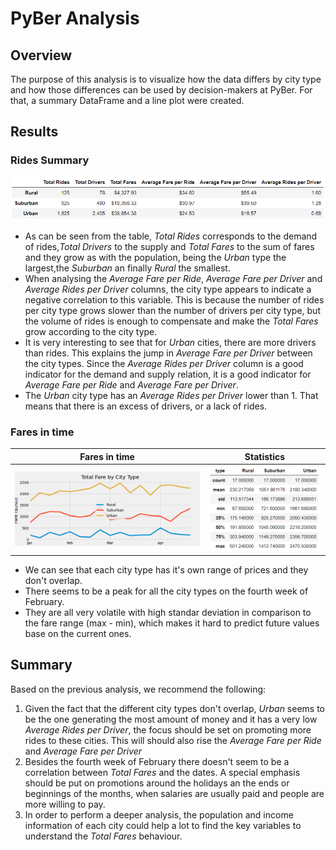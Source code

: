 # PyBer Analysis

## Overview
The purpose of this analysis is to visualize how the data differs by city type and how those differences can be used by decision-makers at PyBer.
For that, a summary DataFrame and a line plot were created.

## Results
### Rides Summary
![](analysis/DF_Summary.png)
- As can be seen from the table, *Total Rides* corresponds to the demand of rides,*Total Drivers* to the supply and *Total Fares* to the sum of fares and they grow as with the population, being the *Urban* type the largest,the *Suburban* an finally *Rural* the smallest.
- When analysing the *Average Fare per Ride*, *Average Fare per Driver* and *Average Rides per Driver* columns, the city type appears to indicate a negative correlation to this variable. This is because the number of rides per city type grows slower than the number of drivers per city type, but the volume of rides is enough to compensate and make the *Total Fares* grow according to the city type.
- It is very interesting to see that for *Urban* cities, there are more drivers than rides. This explains the jump in *Average Fare per Driver* between the city types. Since the *Average Rides per Driver* column is a good indicator for the demand and supply relation, it is a good indicator for *Average Fare per Ride* and *Average Fare per Driver*.
- The *Urban* city type has an *Average Rides per Driver* lower than 1. That means that there is an excess of drivers, or a lack of rides.
### Fares in time
|Fares in time                         | Statistics |
:-------------------------------------:|:--------------------------------:
![](analysis/PyBer_fare_summary.png)   | ![](analysis/Fares_statistics.png)
- We can see that each city type has it's own range of prices and they don't overlap.
- There seems to be a peak for all the city types on the fourth week of February.
- They are all very volatile with high standar deviation in comparison to the fare range (max - min), which makes it hard to predict future values base on the current ones.

## Summary
Based on the previous analysis, we recommend the following:
1. Given the fact that the different city types don't overlap, *Urban* seems to be the one generating the most amount of money and it has a very low *Average Rides per Driver*, the focus should be set on promoting more rides to these cities. This will should also rise the *Average Fare per Ride* and *Average Fare per Driver*
2. Besides the fourth week of February there doesn't seem to be a correlation between *Total Fares* and the dates. A special emphasis should be put on promotions around the holidays an the ends or beginnings of the months, when salaries are usually paid and people are more willing to pay.
3. In order to perform a deeper analysis, the population and income information of each city could help a lot to find the key variables to understand the *Total Fares* behaviour.